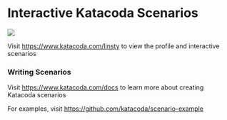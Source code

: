 # Interactive Katacoda Scenarios

[![](http://shields.katacoda.com/katacoda/linsty/count.svg)](https://www.katacoda.com/linsty "Get your profile on Katacoda.com")

Visit https://www.katacoda.com/linsty to view the profile and interactive scenarios

### Writing Scenarios
Visit https://www.katacoda.com/docs to learn more about creating Katacoda scenarios

For examples, visit https://github.com/katacoda/scenario-example
